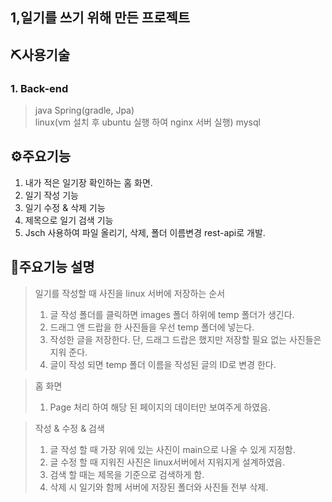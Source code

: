 ## 1,일기를 쓰기 위해 만든 프로젝트

## ⛏사용기술
### 1. Back-end

> java Spring(gradle, Jpa)  
> linux(vm 설치 후 ubuntu 실행 하여 nginx 서버 실행)
> mysql

## ⚙주요기능

1. 내가 적은 일기장 확인하는 홈 화면.
2. 일기 작성 기능
3. 일기 수정 & 삭제 기능
4. 제목으로 일기 검색 기능
5. Jsch 사용하여 파일 올리기, 삭제, 폴더 이름변경 rest-api로 개발.


## 📎주요기능 설명
> 일기를 작성할 때 사진을 linux 서버에 저장하는 순서
>1. 글 작성 폴더를 클릭하면 images 폴더 하위에 temp 폴더가 생긴다.
>2. 드래그 앤 드랍을 한 사진들을 우선 temp 폴더에 넣는다.
>3. 작성한 글을 저장한다. 단, 드래그 드랍은 했지만 저장할 필요 없는 사진들은 지워 준다.
>4. 글이 작성 되면 temp 폴더 이름을 작성된 글의 ID로 변경 한다.
>

> 홈 화면
> 1. Page 처리 하여 해당 된 페이지의 데이터만 보여주게 하였음.

> 작성 & 수정 & 검색
> 1. 글 작성 할 때 가장 위에 있는 사진이 main으로 나올 수 있게 지정함.
> 2. 글 수정 할 때 지워진 사진은 linux서버에서 지워지게 설계하였음.
> 3. 검색 할 때는 제목을 기준으로 검색하게 함.
> 4. 삭제 시 일기와 함께 서버에 저장된 폴더와 사진들 전부 삭제.



